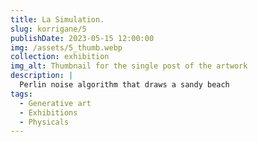 ```yaml
---
title: La Simulation.
slug: korrigane/5
publishDate: 2023-05-15 12:00:00
img: /assets/5_thumb.webp
collection: exhibition
img_alt: Thumbnail for the single post of the artwork
description: |
  Perlin noise algorithm that draws a sandy beach
tags:
  - Generative art
  - Exhibitions
  - Physicals
---
```


